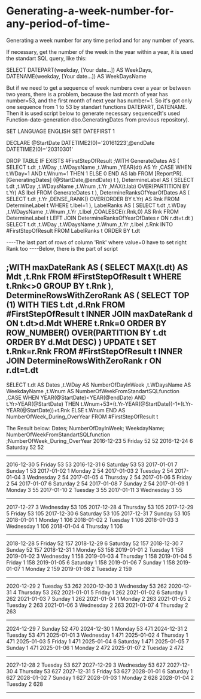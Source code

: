 # Generating-a-week-number-for-any-period-of-time-
Generating a week number for any time period and for any number of years.

If necessary, get the number of the week in the year within a year, it is used the standart SQL query, like this:

SELECT
DATEPART(weekday, [Your date...]) AS WeekDays,
DATENAME(weekday, [Your date...]) AS WeekDaysName

  But if we need to get a sequence of week numbers over a year or between two years, there is a problem, because the last month of year has number=53, and the first month of next year has number=1. So it's got only one sequence from 1 to 53 by standart functions DATEPART, DATENAME. Then it is used script below to generate necessary sequence(It's used Function-date-generation dbo.GeneratingDates from previous repository). 

SET LANGUAGE ENGLISH
SET DATEFIRST 1

DECLARE @StartDate DATETIME2(0)='20161223',@endDate DATETIME2(0)='20310301'


DROP TABLE IF EXISTS #FirstStepOfResult
;WITH GenerateDates
AS
(
SELECT 
   t.dt
  ,t.WDay
  ,t.WDaysName
  ,t.Wnum
  ,YEAR(dt) AS Yr
  ,CASE WHEN t.WDay=1 AND t.Wnum=1 THEN 1 ELSE 0 END AS lab
FROM [ReportPR].[GeneratingDates] (@StartDate,@endDate) t
),
DetermineLabel
AS
(
SELECT 
   t.dt
  ,t.WDay
  ,t.WDaysName
  ,t.Wnum
  ,t.Yr
  ,MAX(t.lab) OVER(PARTITION BY t.Yr) AS lbel
FROM GenerateDates t
),
DetermineRanksOfYearOfDates
AS
(
SELECT 
  t.dt
 ,t.Yr
 ,DENSE_RANK() OVER(ORDER BY t.Yr) AS Rnk
FROM DetermineLabel t
WHERE t.lbel=1
),
LabelRanks
AS
(
SELECT 
   t.dt
  ,t.WDay
  ,t.WDaysName
  ,t.Wnum
  ,t.Yr
  ,t.lbel
  ,COALESCE(r.Rnk,0) AS Rnk
FROM DetermineLabel t
LEFT JOIN DetermineRanksOfYearOfDates r ON r.dt=t.dt
)
SELECT 
   t.dt
  ,t.WDay
  ,t.WDaysName
  ,t.Wnum
  ,t.Yr
  ,t.lbel
  ,t.Rnk
  INTO #FirstStepOfResult
FROM LabelRanks t
ORDER BY t.dt

----The last part of rows of column 'Rnk' where value=0 have to set right Rank too
----Below, there is the part of script

;WITH maxDateRank
AS
(
SELECT 
    MAX(t.dt) AS Mdt
  ,t.Rnk
FROM #FirstStepOfResult t
WHERE t.Rnk<>0
GROUP BY t.Rnk
),
DetermineRowsWithZeroRank
AS
(
SELECT TOP (1) WITH TIES
  t.dt
 ,d.Rnk
FROM #FirstStepOfResult t
INNER JOIN maxDateRank d ON t.dt>d.Mdt
WHERE t.Rnk=0
ORDER BY ROW_NUMBER() OVER(PARTITION BY t.dt ORDER BY d.Mdt DESC) 
)
UPDATE t 
  SET t.Rnk=r.Rnk
FROM #FirstStepOfResult t
INNER JOIN DetermineRowsWithZeroRank r ON r.dt=t.dt
-----------------------------------------------------------------------
SELECT 
  t.dt AS Dates
  ,t.WDay AS NumberOfDayInWeek
  ,t.WDaysName AS WeekdayName
  ,t.Wnum AS NumberOfWeekFromStandartSQLfunction
  ,CASE
     WHEN YEAR(@StartDate)<YEAR(@endDate) AND t.Yr>YEAR(@StartDate) THEN t.Wnum+53*(t.Yr-YEAR(@StartDate))-1*(t.Yr-YEAR(@StartDate))+t.Rnk
	 ELSE t.Wnum
   END AS NumberOfWeek_During_OverYear 
FROM #FirstStepOfResult t

The Result below:
Dates;	    NumberOfDayInWeek;	WeekdayName;	NumberOfWeekFromStandartSQLfunction	;NumberOfWeek_During_OverYear
2016-12-23	5	                  Friday	        52	                                52
2016-12-24	6	                  Saturday	        52	                                52
***
2016-12-30	5	                  Friday	        53	                                53
2016-12-31	6	                  Saturday	        53	                                53
2017-01-01	7                 	  Sunday	         1	                                53
2017-01-02	1	                  Monday	         2	                                54
2017-01-03	2	                  Tuesday	         2	                                54
2017-01-04	3	                  Wednesday	         2	                                54
2017-01-05	4	                  Thursday	         2	                                54
2017-01-06	5	                  Friday	         2	                                54
2017-01-07	6	                  Saturday	         2	                                54
2017-01-08	7	                  Sunday	         2	                                54
2017-01-09	1	                  Monday	         3	                                55
2017-01-10	2	                  Tuesday	         3	                                55
2017-01-11	3	                  Wednesday	         3	                                55
***
2017-12-27	3	                  Wednesday	        53	                               105
2017-12-28	4	                  Thursday	        53	                               105
2017-12-29	5	                  Friday	        53	                               105
2017-12-30	6	                  Saturday	        53	                               105
2017-12-31	7	                  Sunday	        53	                               105
2018-01-01	1	                  Monday	         1	                               106
2018-01-02	2	                  Tuesday	         1	                               106
2018-01-03	3	                  Wednesday	         1	                               106
2018-01-04	4	                  Thursday	         1	                               106
***
2018-12-28	5	                  Friday	        52	                               157
2018-12-29	6	                  Saturday	        52	                               157
2018-12-30	7	                  Sunday	        52	                               157
2018-12-31	1	                  Monday	        53	                               158
2019-01-01	2	                  Tuesday	         1	                               158
2019-01-02	3	                  Wednesday	         1	                               158
2019-01-03	4	                  Thursday	         1	                               158
2019-01-04	5	                  Friday	         1	                               158
2019-01-05	6	                  Saturday	         1	                               158
2019-01-06	7	                  Sunday	         1	                               158
2019-01-07	1	                  Monday	         2	                               159
2019-01-08	2	                  Tuesday	         2	                               159
***
2020-12-29	2	                  Tuesday	        53	                               262
2020-12-30	3	                  Wednesday	        53	                               262
2020-12-31	4	                  Thursday	        53	                               262
2021-01-01	5	                  Friday	         1	                               262
2021-01-02	6	                  Saturday	         1	                               262
2021-01-03	7	                  Sunday	         1	                               262
2021-01-04	1	                  Monday	         2	                               263
2021-01-05	2	                  Tuesday	         2	                               263
2021-01-06	3	                  Wednesday	         2	                               263
2021-01-07	4	                  Thursday	         2	                               263
***
2024-12-29	7	                  Sunday	        52	                               470
2024-12-30	1	                  Monday	        53	                               471
2024-12-31	2	                  Tuesday	        53	                               471
2025-01-01	3	                  Wednesday	         1	                               471
2025-01-02	4	                  Thursday	         1	                               471
2025-01-03	5	                  Friday	         1	                               471
2025-01-04	6	                  Saturday	         1	                               471
2025-01-05	7	                  Sunday	         1	                               471
2025-01-06	1	                  Monday	         2	                               472
2025-01-07	2	                  Tuesday	         2	                               472
***
2027-12-28	2	                  Tuesday	        53	                               627
2027-12-29	3	                  Wednesday	        53	                               627
2027-12-30	4	                  Thursday	        53	                               627
2027-12-31	5	                  Friday	        53	                               627
2028-01-01	6	                  Saturday	         1	                               627
2028-01-02	7	                  Sunday                 1	                               627
2028-01-03	1	                  Monday	         2	                               628
2028-01-04	2	                  Tuesday                2	                               628
***

